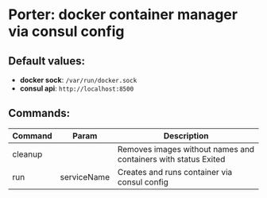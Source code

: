 Porter: docker container manager via consul config
=================================================

## Default values:
* **docker sock**: `/var/run/docker.sock`
* **consul api**: `http://localhost:8500`

## Commands:

|Command | Param | Description |
|--------|-------|-------------|
|cleanup| | Removes images without names and containers with status Exited |
|run | serviceName | Creates and runs container via consul config |


